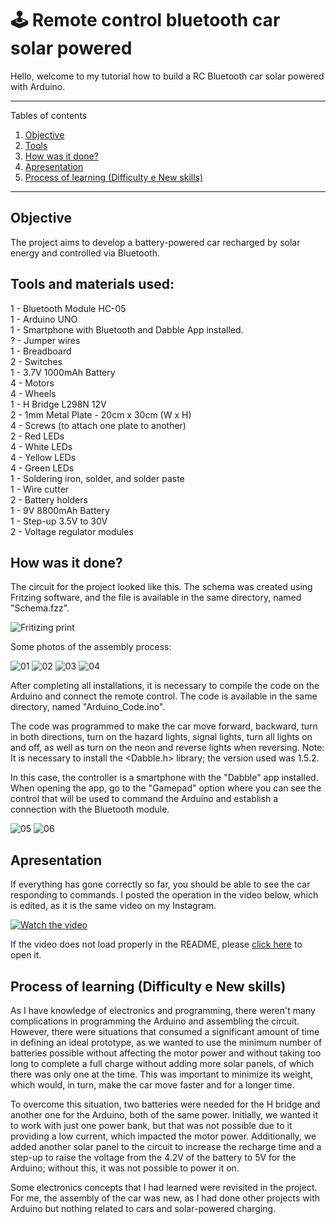 # 🕹 Remote control bluetooth car solar powered 

Hello, welcome to my tutorial how to build a RC Bluetooth car solar powered with Arduino.

*******
Tables of contents 
 1. [Objective](#Objective)
 2. [Tools](#tools)
 3. [How was it done?](#how)
 4. [Apresentation](#Apresentation)
 5. [Process of learning (Difficulty e New skills)](#Learning)

*******

<div id='Objective'/> 

## Objective
The project aims to develop a battery-powered car recharged by solar energy and controlled via Bluetooth.


<div id='tools'/> 

## Tools and materials used:
1 - Bluetooth Module HC-05 <br/>
1 - Arduino UNO <br/>
1 - Smartphone with Bluetooth and Dabble App installed. <br/>
? - Jumper wires <br/>
1 - Breadboard <br/>
2 - Switches <br/>
1 - 3.7V 1000mAh Battery <br/>
4 - Motors <br/>
4 - Wheels <br/>
1 - H Bridge L298N 12V <br/>
2 - 1mm Metal Plate - 20cm x 30cm (W x H) <br/>
4 - Screws (to attach one plate to another) <br/>
2 - Red LEDs <br/>
4 - White LEDs <br/>
4 - Yellow LEDs <br/>
4 - Green LEDs <br/>
1 - Soldering iron, solder, and solder paste <br/>
1 - Wire cutter <br/>
2 - Battery holders <br/>
1 - 9V 8800mAh Battery <br/>
1 - Step-up 3.5V to 30V <br/>
2 - Voltage regulator modules <br/>


<div id='how'/> 

## How was it done?
The circuit for the project looked like this. The schema was created using Fritzing software, and the file is available in the same directory, named "Schema.fzz".

![Fritizing print](https://user-images.githubusercontent.com/51727640/128605992-7a751faf-83cd-4330-9d0e-670deb363110.PNG)

Some photos of the assembly process:

![01](https://user-images.githubusercontent.com/51727640/125173505-19da1a00-e196-11eb-8a46-53cf4396a69b.jpeg)
![02](https://user-images.githubusercontent.com/51727640/125173506-1b0b4700-e196-11eb-80fc-7d35a8bc251b.jpeg)
![03](https://user-images.githubusercontent.com/51727640/125173508-1b0b4700-e196-11eb-979d-93220a5f2177.jpeg)
![04](https://user-images.githubusercontent.com/51727640/125173509-1ba3dd80-e196-11eb-9b26-5511624a00e9.jpeg)

After completing all installations, it is necessary to compile the code on the Arduino and connect the remote control. The code is available in the same directory, named "Arduino_Code.ino".

The code was programmed to make the car move forward, backward, turn in both directions, turn on the hazard lights, signal lights, turn all lights on and off, as well as turn on the neon and reverse lights when reversing. Note: It is necessary to install the <Dabble.h> library; the version used was 1.5.2.

In this case, the controller is a smartphone with the "Dabble" app installed. When opening the app, go to the "Gamepad" option where you can see the control that will be used to command the Arduino and establish a connection with the Bluetooth module.

![05](https://user-images.githubusercontent.com/51727640/125174161-b4882800-e199-11eb-8a99-bc37c738f8e9.jpeg)
![06](https://user-images.githubusercontent.com/51727640/125174164-b6ea8200-e199-11eb-8133-31871ea506e8.jpeg)

<div id='Apresentation'/>

## Apresentation
If everything has gone correctly so far, you should be able to see the car responding to commands. I posted the operation in the video below, which is edited, as it is the same video on my Instagram.

[![Watch the video]()](https://user-images.githubusercontent.com/51727640/125174344-3036a480-e19b-11eb-86b6-2667dd08b5f5.mp4)

If the video does not load properly in the README, please <a href="https://user-images.githubusercontent.com/51727640/125174344-3036a480-e19b-11eb-86b6-2667dd08b5f5.mp4" target="_blank"><span>click here</span></a> to open it.

<div id='Learning'/>

## Process of learning (Difficulty e New skills)
As I have knowledge of electronics and programming, there weren't many complications in programming the Arduino and assembling the circuit. However, there were situations that consumed a significant amount of time in defining an ideal prototype, as we wanted to use the minimum number of batteries possible without affecting the motor power and without taking too long to complete a full charge without adding more solar panels, of which there was only one at the time. This was important to minimize its weight, which would, in turn, make the car move faster and for a longer time.

To overcome this situation, two batteries were needed for the H bridge and another one for the Arduino, both of the same power. Initially, we wanted it to work with just one power bank, but that was not possible due to it providing a low current, which impacted the motor power. Additionally, we added another solar panel to the circuit to increase the recharge time and a step-up to raise the voltage from the 4.2V of the battery to 5V for the Arduino; without this, it was not possible to power it on.

Some electronics concepts that I had learned were revisited in the project. For me, the assembly of the car was new, as I had done other projects with Arduino but nothing related to cars and solar-powered charging.

